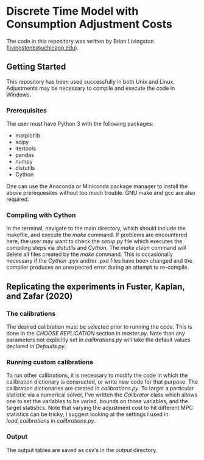 # Discrete Time Model with Consumption Adjustment Costs

The code in this repository was written by Brian Livingston
(livingstonb@uchicago.edu).

## Getting Started

This repository has been used successfully in both Unix and Linux.
Adjustments may be necessary to compile and execute the code in Windows.

### Prerequisites

The user must have Python 3 with the following packages:

* matplotlib
* scipy
* itertools
* pandas
* numpy
* distutils
* Cython

One can use the Anaconda
or Miniconda package manager to install the above prerequesites
without too much trouble.
GNU make and gcc are also required.


### Compiling with Cython

In the terminal, navigate to the main directory, which should include the makefile,
and execute the *make* command.
If problems are encountered here, the user may want to check the *setup.py*
file which executes the compiling steps via *distutils* and *Cython*.
The *make clean* command will delete all files created by the *make* command.
This is occasionally necessary if the *Cython* .pyx and/or .pxd files have been changed
and the compiler produces an unexpected error during an attempt to re-compile.

## Replicating the experiments in Fuster, Kaplan, and Zafar (2020)

### The calibrations

The desired calibration must be selected prior to running the code.
This is done in the *CHOOSE REPLICATION* section in *master.py*.
Note than any parameters not explicitly set in *calibrations.py*
will take the default values declared in *Defaults.py*.

### Running custom calibrations

To run other calibrations, it is necessary to modify the code in which
the calibration dictionary is consructed, or write new code for that
purpose. The calibration dictionaries are created in *calibrations.py*.
To target a particular statistic via a numerical solver, I've written
the *Calibrator* class which allows one to set the variables to be varied,
bounds on those variables, and the target statistics. Note that varying the
adjustment cost to hit different MPC statistics can be tricky, I suggest
looking at the settings I used in *load_calibrations* in *calibrations.py*.

### Output

The output tables are saved as csv's in the *output* directory.